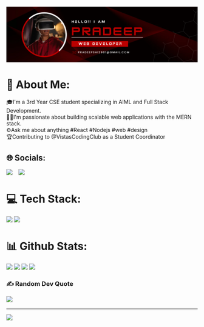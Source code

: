 ![Hello Banner](Github_Banner.png)
# 💫 About Me:
<p>
  🎓I'm a 3rd Year CSE student specializing in AIML and Full Stack Development.<br/>
  🧑‍💻I'm passionate about building scalable web applications with the MERN stack.<br/>
  ⚙️Ask me about anything #React #Nodejs #web #design<br/>
  🏆Contributing to @VistasCodingClub as a Student Coordinator
</p>

## 🌐 Socials:
<p>
<a href="https://www.linkedin.com/in/pradeepbehera2901"><img src="https://img.shields.io/badge/LinkedIn-0077B5?style=plastic&logo=linkedin&logoColor=white" height="30" /></a>&nbsp;&nbsp;&nbsp;&nbsp;<a href="https://www.instagram.com/iampradeep.2901"><img src="https://img.shields.io/badge/Instagram-E4405F?style=plastic&logo=instagram&logoColor=white" height="30" /></a>
</p>

# 💻 Tech Stack:
<p>
  <img src="https://skillicons.dev/icons?i=react,nodejs,express,typescript,mongodb" />
  <img src="https://skillicons.dev/icons?i=javascript,html,css,git,figma" />
</p>

# 📊 Github Stats:
<img src="https://github-readme-stats.vercel.app/api?username=Pradeep-2901&show_icons=true&rank_icon=github&theme=dark" />
<img src="https://github-readme-streak-stats.herokuapp.com/?user=Pradeep-2901&theme=dark" />
<img src="httpsD://github-readme-stats.vercel.app/api/top-langs/?username=Pradeep-2901&layout=compact&theme=dark" />
<img src="https://github-readme-stats.vercel.app/api/top-langs/?username=Pradeep-2901&layout=compact&theme=dark" />

### ✍️ Random Dev Quote
![](https://quotes-github-readme.vercel.app/api?type=horizontal&theme=radical)

---
[![](https://visitcount.itsvg.in/api?id=StarkDroid&icon=0&color=0)](https://visitcount.itsvg.in)

